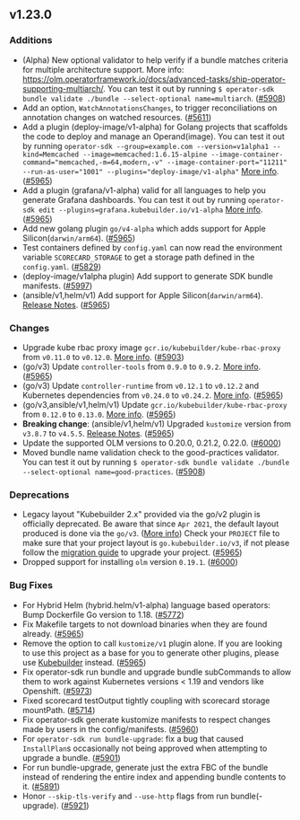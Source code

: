 ## v1.23.0

### Additions

- (Alpha) New optional validator to help verify if a bundle matches criteria for multiple architecture support. More info: https://olm.operatorframework.io/docs/advanced-tasks/ship-operator-supporting-multiarch/. You can test it out by running `$ operator-sdk bundle validate ./bundle --select-optional name=multiarch`. ([#5908](https://github.com/operator-framework/operator-sdk/pull/5908))
- Add an option, `WatchAnnotationsChanges`, to trigger reconciliations on annotation changes on watched resources. ([#5611](https://github.com/operator-framework/operator-sdk/pull/5611))
- Add a plugin (deploy-image/v1-alpha) for Golang projects that scaffolds the code to deploy and manage an Operand(image). You can test it out by running `operator-sdk --group=example.com --version=v1alpha1 --kind=Memcached --image=memcached:1.6.15-alpine --image-container-command="memcached,-m=64,modern,-v" --image-container-port="11211" --run-as-user="1001" --plugins="deploy-image/v1-alpha"` [More info](https://master.book.kubebuilder.io/plugins/deploy-image-plugin-v1-alpha.html). ([#5965](https://github.com/operator-framework/operator-sdk/pull/5965))
- Add a plugin (grafana/v1-alpha) valid for all languages to help you generate Grafana dashboards. You can test it out by running `operator-sdk edit --plugins=grafana.kubebuilder.io/v1-alpha` [More info](https://master.book.kubebuilder.io/plugins/grafana-v1-alpha.html). ([#5965](https://github.com/operator-framework/operator-sdk/pull/5965))
- Add new golang plugin `go/v4-alpha` which adds support for Apple Silicon(`darwin/arm64`). ([#5965](https://github.com/operator-framework/operator-sdk/pull/5965))
- Test containers defined by `config.yaml` can now read the environment variable `SCORECARD_STORAGE` to get a storage path defined in the `config.yaml`. ([#5829](https://github.com/operator-framework/operator-sdk/pull/5829))
- (deploy-image/v1alpha plugin) Add support to generate SDK bundle manifests. ([#5997](https://github.com/operator-framework/operator-sdk/pull/5997))
- (ansible/v1,helm/v1) Add support for Apple Silicon(`darwin/arm64`). [Release Notes](https://github.com/kubernetes-sigs/kustomize/releases/tag/kustomize%2Fv4.0.0). ([#5965](https://github.com/operator-framework/operator-sdk/pull/5965))

### Changes

- Upgrade kube rbac proxy image `gcr.io/kubebuilder/kube-rbac-proxy` from `v0.11.0` to `v0.12.0`. [More info](https://github.com/brancz/kube-rbac-proxy/releases/tag/v0.12.0). ([#5903](https://github.com/operator-framework/operator-sdk/pull/5903))
- (go/v3) Update `controller-tools` from `0.9.0` to `0.9.2`. [More info](https://github.com/kubernetes-sigs/controller-tools/releases/tag/v0.9.2). ([#5965](https://github.com/operator-framework/operator-sdk/pull/5965))
- (go/v3) Update `controller-runtime` from `v0.12.1` to `v0.12.2` and Kubernetes dependencies from `v0.24.0` to `v0.24.2`. [More info](https://github.com/kubernetes-sigs/controller-runtime/releases/tag/v0.12.2). ([#5965](https://github.com/operator-framework/operator-sdk/pull/5965))
- (go/v3,ansible/v1,helm/v1) Update `gcr.io/kubebuilder/kube-rbac-proxy` from `0.12.0` to `0.13.0`. [More info](https://github.com/brancz/kube-rbac-proxy/releases/tag/v0.13.0). ([#5965](https://github.com/operator-framework/operator-sdk/pull/5965))
- **Breaking change**: (ansible/v1,helm/v1) Upgraded `kustomize` version from `v3.8.7` to `v4.5.5`. [Release Notes](https://github.com/kubernetes-sigs/kustomize/releases/tag/kustomize%2Fv4.0.0). ([#5965](https://github.com/operator-framework/operator-sdk/pull/5965))
- Update the supported OLM versions to 0.20.0, 0.21.2, 0.22.0. ([#6000](https://github.com/operator-framework/operator-sdk/pull/6000))
- Moved bundle name validation check to the good-practices validator. You can test it out by running `$ operator-sdk bundle validate ./bundle --select-optional name=good-practices`. ([#5908](https://github.com/operator-framework/operator-sdk/pull/5908))

### Deprecations

- Legacy layout "Kubebuilder 2.x" provided via the go/v2 plugin is officially deprecated. Be aware that since `Apr 2021`, the default layout produced is done via the `go/v3`. ([More info](https://github.com/kubernetes-sigs/kubebuilder/discussions/2842)) Check your `PROJECT` file to make sure that your project layout is `go.kubebuilder.io/v3`, if not please follow the [migration guide](https://sdk.operatorframework.io/docs/building-operators/golang/migration/) to upgrade your project. ([#5965](https://github.com/operator-framework/operator-sdk/pull/5965))
- Dropped support for installing `olm` version `0.19.1`. ([#6000](https://github.com/operator-framework/operator-sdk/pull/6000))

### Bug Fixes

- For Hybrid Helm (hybrid.helm/v1-alpha) language based operators: Bump Dockerfile Go version to 1.18. ([#5772](https://github.com/operator-framework/operator-sdk/pull/5772))
- Fix Makefile targets to not download binaries when they are found already. ([#5965](https://github.com/operator-framework/operator-sdk/pull/5965))
- Remove the option to call `kustomize/v1` plugin alone. If you are looking to use this project as a base for you to generate other plugins, please use [Kubebuilder](https://github.com/kubernetes-sigs/kubebuilder) instead. ([#5965](https://github.com/operator-framework/operator-sdk/pull/5965))
- Fix operator-sdk run bundle and upgrade bundle subCommands to allow them to work against Kubernetes versions < 1.19 and vendors like Openshift. ([#5973](https://github.com/operator-framework/operator-sdk/pull/5973))
- Fixed scorecard testOutput tightly coupling with scorecard storage mountPath. ([#5714](https://github.com/operator-framework/operator-sdk/pull/5714))
- Fix operator-sdk generate kustomize manifests to respect changes made by users in the config/manifests. ([#5960](https://github.com/operator-framework/operator-sdk/pull/5960))
- For `operator-sdk run bundle-upgrade`: fix a bug that caused `InstallPlan`s occasionally not being approved when attempting to upgrade a bundle. ([#5901](https://github.com/operator-framework/operator-sdk/pull/5901))
- For run bundle-upgrade, generate just the extra FBC of the bundle instead of rendering the entire index and appending bundle contents to it. ([#5891](https://github.com/operator-framework/operator-sdk/pull/5891))
- Honor `--skip-tls-verify` and `--use-http` flags from run bundle(-upgrade). ([#5921](https://github.com/operator-framework/operator-sdk/pull/5921))
